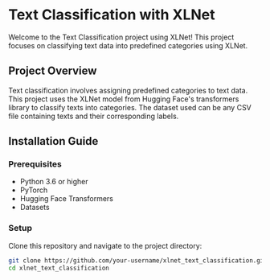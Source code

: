 # Text Classification with XLNet

Welcome to the Text Classification project using XLNet! This project focuses on classifying text data into predefined categories using XLNet.

## Project Overview

Text classification involves assigning predefined categories to text data. This project uses the XLNet model from Hugging Face's transformers library to classify texts into categories. The dataset used can be any CSV file containing texts and their corresponding labels.

## Installation Guide

### Prerequisites

- Python 3.6 or higher
- PyTorch
- Hugging Face Transformers
- Datasets

### Setup

Clone this repository and navigate to the project directory:

```bash
git clone https://github.com/your-username/xlnet_text_classification.git
cd xlnet_text_classification
